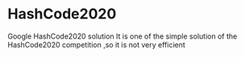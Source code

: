 # HashCode2020
Google HashCode2020 solution 
It is one of the simple solution of the HashCode2020 competition
,so it is not very efficient
